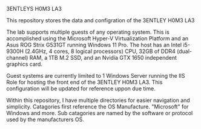 3ENTLEYS H0M3 LA3

This repository stores the data and configration of the 3ENTLEY H0M3 LA3

The lab supports multiple guests of any operating system. This is accomplished using the Microsoft Hyper-V Virtualization Platform and an Asus ROG Strix G531GT running Windows 11 Pro. The host has an Intel i5-9300H (2.4GHz, 4 cores, 8 logical processors) CPU, 32GB of DDR4 (dual-channel) RAM, a 1TB M.2 SSD, and an Nvidia GTX 1650 independent graphics card.

Guest systems are currently limited to 1 Windows Server running the IIS Role for hosting the front end of the 3ENTLEY H0M3 LA3. This configuration will be updated for reference uppon due time.

Within this repository, I have multiple directories for easier navigation and simplicity. Catagories first reference the OS Manufacture. "Microsoft" for Windows and more. Sub catagories are named by the software or protocol used by the manufacturers OS.


